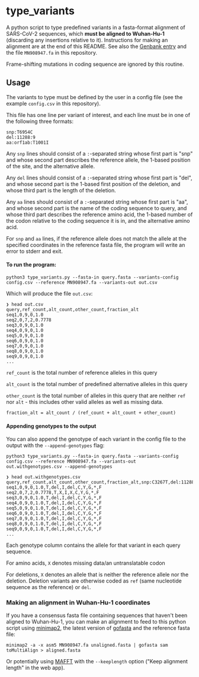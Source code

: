 # type_variants

A python script to type predefined variants in a fasta-format alignment of SARS-CoV-2 sequences, which **must be aligned to Wuhan-Hu-1** (discarding any insertions relative to it). Instructions for making an alignment are at the end of this README. See also the [Genbank entry](https://www.ncbi.nlm.nih.gov/nuccore/MN908947.3) and the file `MN908947.fa` in this repository.

Frame-shifting mutations in coding sequence are ignored by this routine.

## Usage


The variants to type must be defined by the user in a config file (see the example `config.csv` in this repository).

This file has one line per variant of interest, and each line must be in one of the following three formats:

```
snp:T6954C
del:11288:9
aa:orf1ab:T1001I
```

Any `snp` lines should consist of a `:`-separated string whose first part is "snp" and whose second part describes the reference allele, the 1-based position of the site, and the alternative allele. 

Any `del` lines should consist of a `:`-separated string whose first part is "del", and whose second part is the 1-based first position of the deletion, and whose third part is the length of the deletion.

Any `aa` lines should consist of a `:`-separated string whose first part is "aa", and whose second part is the name of the coding sequence to query, and whose third part describes the reference amino acid, the 1-based number of the codon relative to the coding sequence it is in, and the alternative amino acid. 

For `snp` and `aa` lines, if the reference allele does not match the allele at the specified coordinates in the reference fasta file, the program will write an error to stderr and exit.

#### To run the program:

```
python3 type_variants.py --fasta-in query.fasta --variants-config config.csv --reference MN908947.fa --variants-out out.csv
```

Which will produce the file `out.csv`:

```
❯ head out.csv
query,ref_count,alt_count,other_count,fraction_alt
seq1,0,9,0,1.0
seq2,0,7,2,0.7778
seq3,0,9,0,1.0
seq4,0,9,0,1.0
seq5,0,9,0,1.0
seq6,0,9,0,1.0
seq7,0,9,0,1.0
seq8,0,9,0,1.0
seq9,0,9,0,1.0
...

```

`ref_count` is the total number of reference alleles in this query

`alt_count` is the total number of predefined alternative alleles in this query

`other_count` is the total number of alleles in this query that are neither `ref` nor `alt` - this includes other valid alleles as well as missing data.

`fraction_alt = alt_count / (ref_count + alt_count + other_count)`

#### Appending genotypes to the output

You can also append the genotype of each variant in the config file to the output with the `--append-genotypes` flag:

```
python3 type_variants.py --fasta-in query.fasta --variants-config config.csv --reference MN908947.fa --variants-out out.withgenotypes.csv --append-genotypes
```

```
❯ head out.withgenotypes.csv
query,ref_count,alt_count,other_count,fraction_alt,snp:C3267T,del:11288:9,aa:orf1ab:T1001I,del:21765:6,snp:G24914C,aa:S:N501Y,snp:A28111G,aa:Orf8:Q27*,aa:N:S235F
seq1,0,9,0,1.0,T,del,I,del,C,Y,G,*,F
seq2,0,7,2,0.7778,T,X,I,X,C,Y,G,*,F
seq3,0,9,0,1.0,T,del,I,del,C,Y,G,*,F
seq4,0,9,0,1.0,T,del,I,del,C,Y,G,*,F
seq5,0,9,0,1.0,T,del,I,del,C,Y,G,*,F
seq6,0,9,0,1.0,T,del,I,del,C,Y,G,*,F
seq7,0,9,0,1.0,T,del,I,del,C,Y,G,*,F
seq8,0,9,0,1.0,T,del,I,del,C,Y,G,*,F
seq9,0,9,0,1.0,T,del,I,del,C,Y,G,*,F
...
```

Each genotype column contains the allele for that variant in each query sequence.

For amino acids, `X` denotes missing data/an untranslatable codon

For deletions, `X` denotes an allele that is neither the reference allele nor the deletion. Deletion variants are otherwise coded as `ref` (same nucleotide sequence as the reference) or `del`.

### Making an alignment in Wuhan-Hu-1 coordinates

If you have a consensus fasta file containing sequences that haven't been aligned to Wuhan-Hu-1, you can make an alignment to feed to this python script using [minimap2](https://github.com/lh3/minimap2), the latest version of [gofasta](https://github.com/cov-ert/gofasta) and the reference fasta file:

`minimap2 -a -x asm5 MN908947.fa unaligned.fasta | gofasta sam toMultiAlign > aligned.fasta`

Or potentially using [MAFFT](https://mafft.cbrc.jp/alignment/software/closelyrelatedviralgenomes.html) with the `--keeplength` option ("Keep alignment length" in the web app).
